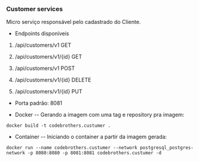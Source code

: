 ### Customer services

Micro serviço responsável pelo cadastrado do Cliente.

 - Endpoints disponíveis

 1. /api/customers/v1   GET
 
 2. /api/customers/v1/{id}  GET

 3. /api/customers/v1   POST

 4. /api/customers/v1/{id}  DELETE

 5. /api/customers/v1/{id}  PUT

 - Porta padrão: 8081
 
 - Docker
 -- Gerando a imagem com uma tag e repository pra imagem: 

```
docker build -t codebrothers.custumer .
```

- Container
-- Iniciando o container a partir da imagem gerada:

```
docker run --name codebrothers.custumer --network postgresql_postgres-network -p 8080:8080 -p 8081:8081 codebrothers.custumer -d
```
